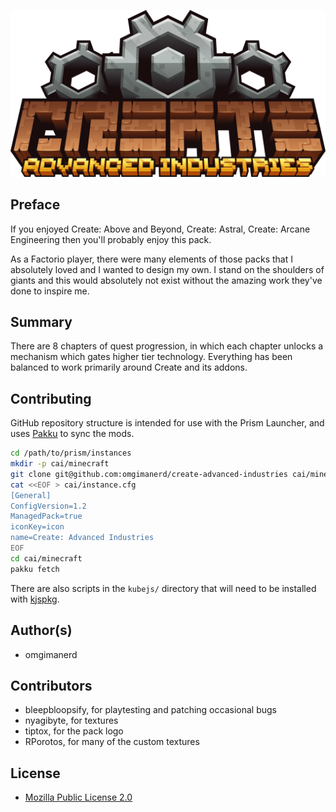 <p align="center">
  <img src="assets/icon5.png" width="600" />
</p>

## Preface

If you enjoyed Create: Above and Beyond, Create: Astral, Create: Arcane
Engineering then you'll probably enjoy this pack.

As a Factorio player, there were many elements of those packs that I absolutely
loved and I wanted to design my own. I stand on the shoulders of giants and
this would absolutely not exist without the amazing work they've done to inspire
me.


## Summary

There are 8 chapters of quest progression, in which each chapter unlocks a
mechanism which gates higher tier technology. Everything has been balanced to
work primarily around Create and its addons.


## Contributing

GitHub repository structure is intended for use with the Prism Launcher, and
uses [Pakku](https://github.com/juraj-hrivnak/Pakku) to sync the mods.
```bash
cd /path/to/prism/instances
mkdir -p cai/minecraft
git clone git@github.com:omgimanerd/create-advanced-industries cai/minecraft
cat <<EOF > cai/instance.cfg
[General]
ConfigVersion=1.2
ManagedPack=true
iconKey=icon
name=Create: Advanced Industries
EOF
cd cai/minecraft
pakku fetch
```
There are also scripts in the `kubejs/` directory that will need to be installed
with [kjspkg](https://github.com/Modern-Modpacks/kjspkg).


## Author(s)
  - omgimanerd

## Contributors
  - bleepbloopsify, for playtesting and patching occasional bugs
  - nyagibyte, for textures
  - tiptox, for the pack logo
  - RPorotos, for many of the custom textures

## License
  - [Mozilla Public License 2.0](LICENSE)
